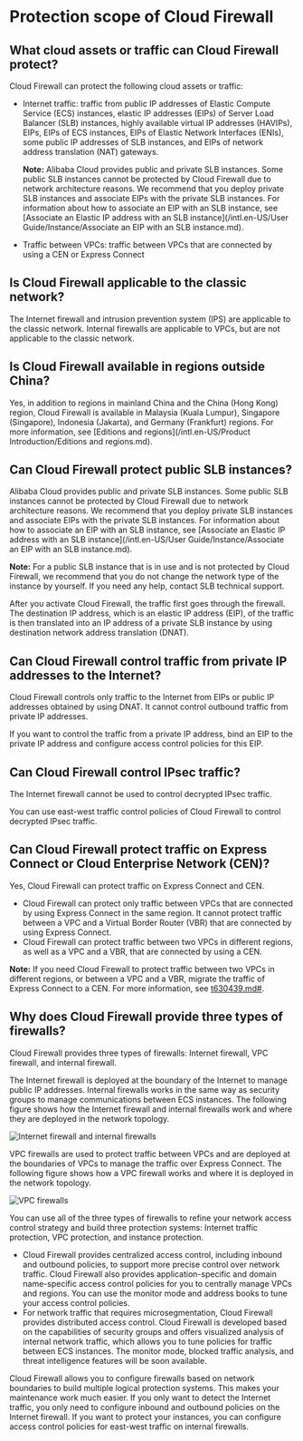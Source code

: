 # Protection scope of Cloud Firewall

## What cloud assets or traffic can Cloud Firewall protect?

Cloud Firewall can protect the following cloud assets or traffic:

-   Internet traffic: traffic from public IP addresses of Elastic Compute Service \(ECS\) instances, elastic IP addresses \(EIPs\) of Server Load Balancer \(SLB\) instances, highly available virtual IP addresses \(HAVIPs\), EIPs, EIPs of ECS instances, EIPs of Elastic Network Interfaces \(ENIs\), some public IP addresses of SLB instances, and EIPs of network address translation \(NAT\) gateways.

    **Note:** Alibaba Cloud provides public and private SLB instances. Some public SLB instances cannot be protected by Cloud Firewall due to network architecture reasons. We recommend that you deploy private SLB instances and associate EIPs with the private SLB instances. For information about how to associate an EIP with an SLB instance, see [Associate an Elastic IP address with an SLB instance](/intl.en-US/User Guide/Instance/Associate an EIP with an SLB instance.md).

-   Traffic between VPCs: traffic between VPCs that are connected by using a CEN or Express Connect

## Is Cloud Firewall applicable to the classic network?

The Internet firewall and intrusion prevention system \(IPS\) are applicable to the classic network. Internal firewalls are applicable to VPCs, but are not applicable to the classic network.

## Is Cloud Firewall available in regions outside China?

Yes, in addition to regions in mainland China and the China \(Hong Kong\) region, Cloud Firewall is available in Malaysia \(Kuala Lumpur\), Singapore \(Singapore\), Indonesia \(Jakarta\), and Germany \(Frankfurt\) regions. For more information, see [Editions and regions](/intl.en-US/Product Introduction/Editions and regions.md).

## Can Cloud Firewall protect public SLB instances?

Alibaba Cloud provides public and private SLB instances. Some public SLB instances cannot be protected by Cloud Firewall due to network architecture reasons. We recommend that you deploy private SLB instances and associate EIPs with the private SLB instances. For information about how to associate an EIP with an SLB instance, see [Associate an Elastic IP address with an SLB instance](/intl.en-US/User Guide/Instance/Associate an EIP with an SLB instance.md).

**Note:** For a public SLB instance that is in use and is not protected by Cloud Firewall, we recommend that you do not change the network type of the instance by yourself. If you need any help, contact SLB technical support.

After you activate Cloud Firewall, the traffic first goes through the firewall. The destination IP address, which is an elastic IP address \(EIP\), of the traffic is then translated into an IP address of a private SLB instance by using destination network address translation \(DNAT\).

## Can Cloud Firewall control traffic from private IP addresses to the Internet?

Cloud Firewall controls only traffic to the Internet from EIPs or public IP addresses obtained by using DNAT. It cannot control outbound traffic from private IP addresses.

If you want to control the traffic from a private IP address, bind an EIP to the private IP address and configure access control policies for this EIP.

## Can Cloud Firewall control IPsec traffic?

The Internet firewall cannot be used to control decrypted IPsec traffic.

You can use east-west traffic control policies of Cloud Firewall to control decrypted IPsec traffic.

## Can Cloud Firewall protect traffic on Express Connect or Cloud Enterprise Network \(CEN\)?

Yes, Cloud Firewall can protect traffic on Express Connect and CEN.

-   Cloud Firewall can protect only traffic between VPCs that are connected by using Express Connect in the same region. It cannot protect traffic between a VPC and a Virtual Border Router \(VBR\) that are connected by using Express Connect.
-   Cloud Firewall can protect traffic between two VPCs in different regions, as well as a VPC and a VBR, that are connected by using a CEN.

**Note:** If you need Cloud Firewall to protect traffic between two VPCs in different regions, or between a VPC and a VBR, migrate the traffic of Express Connect to a CEN. For more information, see [t630439.md\#]().

## Why does Cloud Firewall provide three types of firewalls?

Cloud Firewall provides three types of firewalls: Internet firewall, VPC firewall, and internal firewall.

The Internet firewall is deployed at the boundary of the Internet to manage public IP addresses. Internal firewalls works in the same way as security groups to manage communications between ECS instances. The following figure shows how the Internet firewall and internal firewalls work and where they are deployed in the network topology.

![Internet firewall and internal firewalls](https://static-aliyun-doc.oss-cn-hangzhou.aliyuncs.com/assets/img/en-US/7681329951/p38798.png)

VPC firewalls are used to protect traffic between VPCs and are deployed at the boundaries of VPCs to manage the traffic over Express Connect. The following figure shows how a VPC firewall works and where it is deployed in the network topology.

![VPC firewalls](https://static-aliyun-doc.oss-cn-hangzhou.aliyuncs.com/assets/img/en-US/7681329951/p38893.png)

You can use all of the three types of firewalls to refine your network access control strategy and build three protection systems: Internet traffic protection, VPC protection, and instance protection.

-   Cloud Firewall provides centralized access control, including inbound and outbound policies, to support more precise control over network traffic. Cloud Firewall also provides application-specific and domain name-specific access control policies for you to centrally manage VPCs and regions. You can use the monitor mode and address books to tune your access control policies.
-   For network traffic that requires microsegmentation, Cloud Firewall provides distributed access control. Cloud Firewall is developed based on the capabilities of security groups and offers visualized analysis of internal network traffic, which allows you to tune policies for traffic between ECS instances. The monitor mode, blocked traffic analysis, and threat intelligence features will be soon available.

Cloud Firewall allows you to configure firewalls based on network boundaries to build multiple logical protection systems. This makes your maintenance work much easier. If you only want to detect the Internet traffic, you only need to configure inbound and outbound policies on the Internet firewall. If you want to protect your instances, you can configure access control policies for east-west traffic on internal firewalls.

